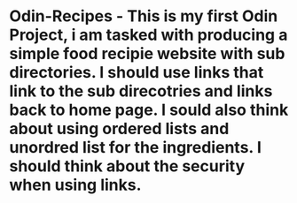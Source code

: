 # Odin-Recipes - This is my first Odin Project, i am tasked with producing a simple food recipie website with sub directories. I should use links that link to the sub direcotries and links back to home page. I sould also think about using ordered lists and unordred list for the ingredients. I should think about the security when using links.